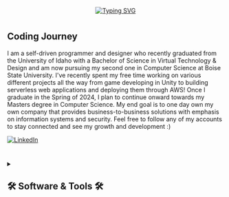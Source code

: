 <p align="center">
    <a href="https://git.io/typing-svg"><img src="https://readme-typing-svg.demolab.com?font=Fira+Code&weight=600&size=22&pause=1000&color=357381&center=true&width=435&lines=Web+%26+App+Developer;Virtual+Designer;Stop+by+and+say+hi+%3A)" alt="Typing SVG" /></a>
</p>

#

<h2>Coding Journey</h2>

I am a self-driven programmer and designer who recently graduated from the University of Idaho with a Bachelor of Science in Virtual Technology & Design and am now pursuing my second one in Computer Science at Boise State University. I've recently spent my free time working on various different projects all the way from game developing in Unity to building serverless web applications and deploying them through AWS! Once I graduate in the Spring of 2024, I plan to continue onward towards my Masters degree in Computer Science. My end goal is to one day own my own company that provides business-to-business solutions with emphasis on information systems and security. Feel free to follow any of my accounts to stay connected and see my growth and development :) 

  <p align="left">
      <a href="https://www.youtube.com/c/fknight?sub_confirmation=1">
         <img alt="LinkedIn" title="Follow my LinkedIn account!" src="https://custom-icon-badges.demolab.com/badge/-FOLLOW%20-?&color=0A66C2&style=for-the-badge&logo=linkedin&logoColor=white&style=for-the-badge&labelColor=0A66C2"/></a> 
   </p>



#

<details>
  <summary><h2>🛠️ Software & Tools 🛠️</h2></summary>
    
  <h3>👨🏼‍💻 Programming Languages</h3>
    
  <p>
    <img align="left" alt="Bash" width="40px" height="40px" style="padding-right:10px;" src="https://cdn.jsdelivr.net/gh/devicons/devicon/icons/bash/bash-original.svg" />
    <img align="left" alt="C" width="40px" height="40px" style="padding-right:10px;" src="https://cdn.jsdelivr.net/gh/devicons/devicon/icons/c/c-plain.svg" />
    <img align="left" alt="C++" width="40px" height="40px" style="padding-right:10px;" src="https://cdn.jsdelivr.net/gh/devicons/devicon/icons/cplusplus/cplusplus-plain.svg" />
    <img align="left" alt="C#" width="40px" height="40px" style="padding-right:10px;" src="https://cdn.jsdelivr.net/gh/devicons/devicon/icons/csharp/csharp-plain.svg" />
    <img align="left" alt="CSS" width="40px" height="40px" style="padding-right:10px;" src="https://cdn.jsdelivr.net/gh/devicons/devicon/icons/css3/css3-plain.svg" />
    <img align="left" alt="HTML" width="40px" height="40px" style="padding-right:10px;" src="https://cdn.jsdelivr.net/gh/devicons/devicon/icons/html5/html5-plain.svg" />
    <img align="left" alt="Java" width="40px" height="40px" style="padding-right:10px;" src="https://cdn.jsdelivr.net/gh/devicons/devicon/icons/java/java-plain.svg" />
    <img align="left" alt="JS" width="40px" height="40px" style="padding-right:10px;" src="https://cdn.jsdelivr.net/gh/devicons/devicon/icons/javascript/javascript-plain.svg" />
    <img align="left" alt="TS" width="40px" height="40px" style="padding-right:10px;" src="https://cdn.jsdelivr.net/gh/devicons/devicon/icons/typescript/typescript-plain.svg" />
  </p>
    
  <br><br><br><h3>🧰 Tools</h3>
    
  <p>
    <img align="left" alt="AWS" width="40px" height="40px" style="padding-right:10px;" src="https://cdn.jsdelivr.net/gh/devicons/devicon/icons/amazonwebservices/amazonwebservices-original.svg" />
    <img align="left" alt="CMake" width="40px" height="40px" style="padding-right:10px;" src="https://cdn.jsdelivr.net/gh/devicons/devicon/icons/azure/azure-original.svg" />
    <img align="left" alt="CMake" width="40px" height="40px" style="padding-right:10px;" src="https://cdn.jsdelivr.net/gh/devicons/devicon/icons/cmake/cmake-plain.svg" />
    <img align="left" alt="Git" width="40px" height="40px" style="padding-right:10px;" src="https://cdn.jsdelivr.net/gh/devicons/devicon/icons/git/git-original.svg" />
    <img align="left" alt="NodeJS" width="40px" height="40px" style="padding-right:10px;" src="https://cdn.jsdelivr.net/gh/devicons/devicon/icons/nodejs/nodejs-original.svg" />
    <img align="left" alt="NodeJS" width="40px" height="40px" style="padding-right:10px;" src="https://cdn.jsdelivr.net/gh/devicons/devicon/icons/react/react-original.svg" />
    <img align="left" alt="MongoDB" width="40px" height="40px" style="padding-right:10px;" src="https://cdn.jsdelivr.net/gh/devicons/devicon/icons/mongodb/mongodb-plain.svg" />
    <img align="left" alt="MySQL" width="40px" height="40px" style="padding-right:10px;" src="https://cdn.jsdelivr.net/gh/devicons/devicon/icons/mysql/mysql-plain.svg" />
    <img align="left" alt="SQLite" width="40px" height="40px" style="padding-right:10px;" src="https://cdn.jsdelivr.net/gh/devicons/devicon/icons/sqlite/sqlite-original.svg" />
  </p>
  
  <br><br><br><h3>💻 Software</h3>
    
  <p>
    <img align="left" alt="Android Studio" width="40px" height="40px" style="padding-right:10px;" src="https://cdn.jsdelivr.net/gh/devicons/devicon/icons/androidstudio/androidstudio-plain.svg" />
    <img align="left" alt="After Effects" width="40px" height="40px" style="padding-right:10px;" src="https://cdn.jsdelivr.net/gh/devicons/devicon/icons/c/c-plain.svg" />
    <img align="left" alt="Premiere Pro" width="40px" height="40px" style="padding-right:10px;" src="https://cdn.jsdelivr.net/gh/devicons/devicon/icons/premierepro/premierepro-plain.svg" />
    <img align="left" alt="Photoshop" width="40px" height="40px" style="padding-right:10px;" src="https://cdn.jsdelivr.net/gh/devicons/devicon/icons/photoshop/photoshop-plain.svg" />
    <img align="left" alt="Blender" width="40px" height="40px" style="padding-right:10px;" src="https://cdn.jsdelivr.net/gh/devicons/devicon/icons/blender/blender-original.svg" />
    <img align="left" alt="Maya" width="40px" height="40px" style="padding-right:10px;" src="https://cdn.jsdelivr.net/gh/devicons/devicon/icons/maya/maya-plain.svg" />
    <img align="left" alt="Unity" width="40px" height="40px" style="padding-right:10px;" src="https://cdn.jsdelivr.net/gh/devicons/devicon/icons/unity/unity-original.svg" />
    <img align="left" alt="Unreal Engine" width="40px" height="40px" style="padding-right:10px;" src="https://cdn.jsdelivr.net/gh/devicons/devicon/icons/unrealengine/unrealengine-original.svg" />
    <img align="left" alt="Xcode" width="40px" height="40px" style="padding-right:10px;" src="https://cdn.jsdelivr.net/gh/devicons/devicon/icons/xcode/xcode-plain.svg" />
  </p>
 
</details>

